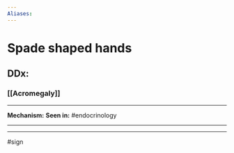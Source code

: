 ```yaml
---
Aliases:
---
```

# Spade shaped hands
## DDx:
### [[Acromegaly]]

---
**Mechanism:**
**Seen in:** #endocrinology 

---


---
#sign 
